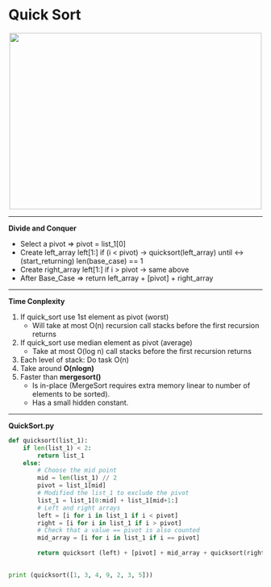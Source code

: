 # Quick Sort

<p align="center">
  <img width="500" height="350" src="http://2.bp.blogspot.com/-6YYLhmuFUoU/Ua6ZU7rsZFI/AAAAAAAAA0s/e8V4fl9UbP4/s1600/quick_sort.jpg">
</p>

---
**Divide and Conquer**
* Select a pivot => pivot = list_1[0]
* Create left_array left[1:] if (i < pivot) -> quicksort(left_array) until <-> (start_returning) len(base_case) == 1   
* Create right_array left[1:] if i > pivot -> same above
* After Base_Case => return left_array + [pivot] + right_array
---
**Time Conplexity**
1. If quick_sort use 1st element as pivot (worst)
	* Will take at most O(n) recursion call stacks before the first recursion returns
2. If quick_sort use median element as pivot (average)
    * Take at most O(log n) call stacks before the first recursion returns 
3. Each level of stack: Do task O(n) 
4. Take around **O(nlogn)** 
5. Faster than **mergesort()** 
    * Is in-place (MergeSort requires extra memory linear to number of elements to be sorted).
    * Has a small hidden constant.
---
**QuickSort.py**
```python
def quicksort(list_1):
    if len(list_1) < 2:
        return list_1  
    else:
        # Choose the mid point
        mid = len(list_1) // 2
        pivot = list_1[mid]
        # Modified the list_1 to exclude the pivot
        list_1 = list_1[0:mid] + list_1[mid+1:]
        # Left and right arrays 
        left = [i for i in list_1 if i < pivot]
        right = [i for i in list_1 if i > pivot]
        # Check that a value == pivot is also counted
        mid_array = [i for i in list_1 if i == pivot]
		
        return quicksort (left) + [pivot] + mid_array + quicksort(right)
		

print (quicksort([1, 3, 4, 9, 2, 3, 5]))
```

